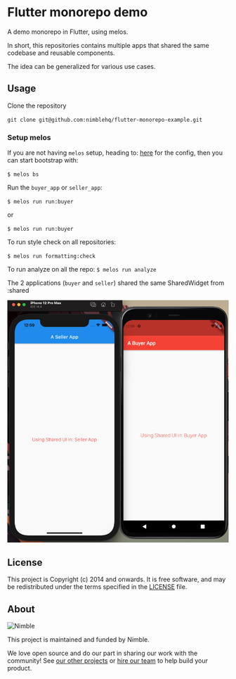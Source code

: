 # Flutter monorepo demo

A demo monorepo in Flutter, using melos.

In short, this repositories contains multiple apps that shared the same codebase and reusable components.

The idea can be generalized for various use cases.

## Usage

Clone the repository

`git clone git@github.com:nimblehq/flutter-monorepo-example.git`

### Setup melos

If you are not having `melos` setup, heading to: [here](https://pub.dev/packages/melos) for the config,
then you can start bootstrap with:

 `$ melos bs`

Run the `buyer_app` or `seller_app`:

 `$ melos run run:buyer`

 or 

 `$ melos run run:buyer` 

To run style check on all repositories:

 `$ melos run formatting:check`

To run analyze on all the repo:
 `$ melos run analyze`

The 2 applications (`buyer` and `seller`) shared the same SharedWidget from :shared 

<img src="resources/screenshot.png" >


## License

This project is Copyright (c) 2014 and onwards. It is free software,
and may be redistributed under the terms specified in the [LICENSE] file.

[LICENSE]: /LICENSE

## About

![Nimble](https://assets.nimblehq.co/logo/dark/logo-dark-text-160.png)

This project is maintained and funded by Nimble.

We love open source and do our part in sharing our work with the community!
See [our other projects][community] or [hire our team][hire] to help build your product.

[community]: https://github.com/nimblehq
[hire]: https://nimblehq.co/
